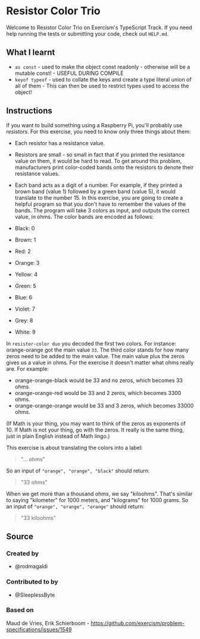 # Resistor Color Trio

Welcome to Resistor Color Trio on Exercism's TypeScript Track.
If you need help running the tests or submitting your code, check out `HELP.md`.

## What I learnt
- ```as const``` - used to make the object const readonly - otherwise will be a mutable const! - USEFUL DURING COMPILE 
- ```keyof typeof``` - used to collate the keys and create a type literal union of all of them - This can then be used to restrict types used to access the object!


## Instructions

If you want to build something using a Raspberry Pi, you'll probably use _resistors_. For this exercise, you need to know only three things about them:

- Each resistor has a resistance value.
- Resistors are small - so small in fact that if you printed the resistance value on them, it would be hard to read.
  To get around this problem, manufacturers print color-coded bands onto the resistors to denote their resistance values.
- Each band acts as a digit of a number. For example, if they printed a brown band (value 1) followed by a green band (value 5), it would translate to the number 15.
  In this exercise, you are going to create a helpful program so that you don't have to remember the values of the bands. The program will take 3 colors as input, and outputs the correct value, in ohms.
  The color bands are encoded as follows:

- Black: 0
- Brown: 1
- Red: 2
- Orange: 3
- Yellow: 4
- Green: 5
- Blue: 6
- Violet: 7
- Grey: 8
- White: 9

In `resistor-color duo` you decoded the first two colors. For instance: orange-orange got the main value `33`.
The third color stands for how many zeros need to be added to the main value. The main value plus the zeros gives us a value in ohms.
For the exercise it doesn't matter what ohms really are.
For example:

- orange-orange-black would be 33 and no zeros, which becomes 33 ohms.
- orange-orange-red would be 33 and 2 zeros, which becomes 3300 ohms.
- orange-orange-orange would be 33 and 3 zeros, which becomes 33000 ohms.

(If Math is your thing, you may want to think of the zeros as exponents of 10. If Math is not your thing, go with the zeros. It really is the same thing, just in plain English instead of Math lingo.)

This exercise is about translating the colors into a label:

> "... ohms"

So an input of `"orange", "orange", "black"` should return:

> "33 ohms"

When we get more than a thousand ohms, we say "kiloohms". That's similar to saying "kilometer" for 1000 meters, and "kilograms" for 1000 grams.
So an input of `"orange", "orange", "orange"` should return:

> "33 kiloohms"

## Source

### Created by

- @rodmagaldi

### Contributed to by

- @SleeplessByte

### Based on

Maud de Vries, Erik Schierboom - https://github.com/exercism/problem-specifications/issues/1549